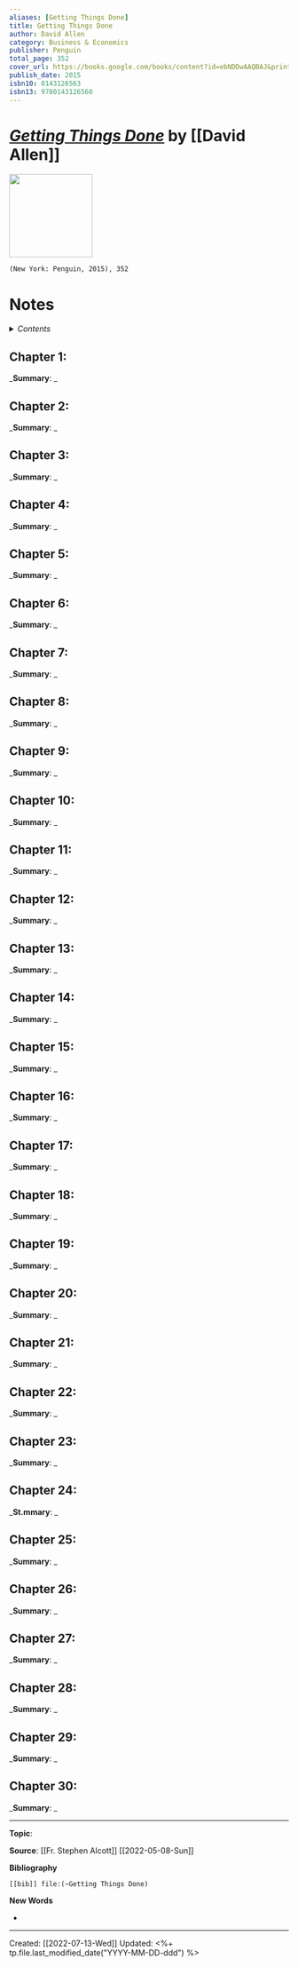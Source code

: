 ```yaml
---
aliases: [Getting Things Done]
title: Getting Things Done
author: David Allen
category: Business & Economics
publisher: Penguin
total_page: 352
cover_url: https://books.google.com/books/content?id=ebNDDwAAQBAJ&printsec=frontcover&img=1&zoom=1&edge=curl&source=gbs_api
publish_date: 2015
isbn10: 0143126563
isbn13: 9780143126560
---
```

# *[Getting Things Done]()* by [[David Allen]]

<img src="https://books.google.com/books/content?id=ebNDDwAAQBAJ&printsec=frontcover&img=1&zoom=1&edge=curl&source=gbs_api" width=150>

`(New York: Penguin, 2015), 352`

# Notes

<details>
 <summary><i>Contents</i></summary>
<!-- MarkdownTOC autolink="true" -->

<!-- /MarkdownTOC -->
</details>


## Chapter 1:
_**Summary**: _



## Chapter 2:
_**Summary**: _



## Chapter 3:
_**Summary**: _



## Chapter 4:
_**Summary**: _



## Chapter 5:
_**Summary**: _



## Chapter 6:
_**Summary**: _



## Chapter 7:
_**Summary**: _



## Chapter 8:
_**Summary**: _



## Chapter 9:
_**Summary**: _



## Chapter 10:
_**Summary**: _



## Chapter 11:
_**Summary**: _



## Chapter 12:
_**Summary**: _



## Chapter 13:
_**Summary**: _



## Chapter 14:
_**Summary**: _



## Chapter 15:
_**Summary**: _



## Chapter 16:
_**Summary**: _



## Chapter 17:
_**Summary**: _



## Chapter 18:
_**Summary**: _



## Chapter 19:
_**Summary**: _



## Chapter 20:
_**Summary**: _



## Chapter 21:
_**Summary**: _



## Chapter 22:
_**Summary**: _



## Chapter 23:
_**Summary**: _



## Chapter 24:
_**St.mmary**: _



## Chapter 25:
_**Summary**: _



## Chapter 26:
_**Summary**: _



## Chapter 27:
_**Summary**: _



## Chapter 28:
_**Summary**: _



## Chapter 29:
_**Summary**: _



## Chapter 30:
_**Summary**: _

--- 
**Topic**: 

**Source**: [[Fr. Stephen Alcott]] [[2022-05-08-Sun]]

**Bibliography**

```query
[[bib]] file:(~Getting Things Done)
```
 

**New Words**

- 

---
Created: [[2022-07-13-Wed]]
Updated: <%+ tp.file.last_modified_date("YYYY-MM-DD-ddd") %>
